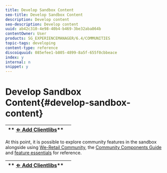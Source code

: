 ```yaml
---
title: Develop Sandbox Content
seo-title: Develop Sandbox Content
description: Develop content 
seo-description: Develop content 
uuid: ab42c310-4e98-40b4-b469-3be32aba864b
contentOwner: User
products: SG_EXPERIENCEMANAGER/6.4/COMMUNITIES
topic-tags: developing
content-type: reference
discoiquuid: 085efee1-b805-4899-8a5f-655f0cbbeace
index: y
internal: n
snippet: y
---
```


# Develop Sandbox Content{#develop-sandbox-content}

| ** [⇐ Add Clientlibs](../../communities/using/add-clientlibs.md)** |  |
|---|---|

At this point, it is possible to explore community features in the sandbox alongside using [We-Retail Community](../../sites/developing/using/we-retail.md), the [Community Components Guide](../../communities/using/components-guide.md) and [feature essentials](../../communities/using/essentials.md) for reference.

| ** [⇐ Add Clientlibs](../../communities/using/add-clientlibs.md)** |  |
|---|---|

